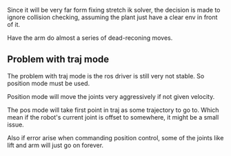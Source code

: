
Since it will be very far form fixing stretch ik solver, the decision is made to ignore collision checking, assuming the plant just have a clear env in front of it.

Have the arm do almost a series of dead-reconing moves.


## Problem with traj mode

The problem with traj mode is the ros driver is still very not stable. So position mode must be used. 

Position mode will move the joints very aggressively if not given velocity.

The pos mode will take first point in traj as some trajectory to go to. Which mean if the robot's current joint is offset to somewhere, it might be a small issue.

Also if error arise when commanding position control, some of the joints like lift and arm will just go on forever.
